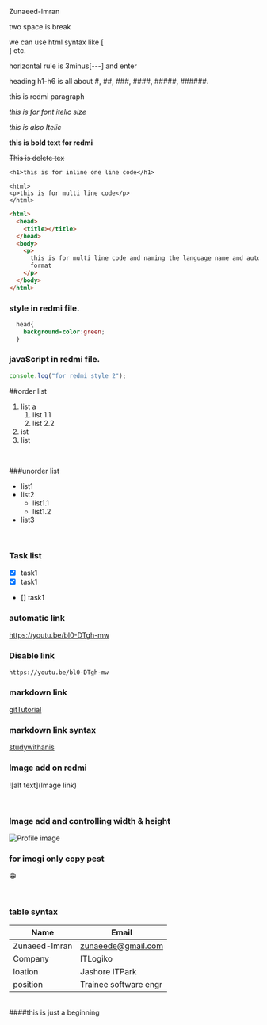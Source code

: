 <!-- this is redmi rule -->

Zunaeed-Imran

two space is break

we can use html syntax like [<br/>] etc.

horizontal rule is 3minus[---] and enter

heading h1-h6 is all about #, ##, ###, ####, #####, ######.

<p>this is redmi paragraph</p>

<i>this is for font itelic size</i>

_this is also Itelic_

**this is bold text for redmi**

~~This is delete tex~~

`<h1>this is for inline one line code</h1>`

```
<html>
<p>this is for multi line code</p>
</html>
```

```html
<html>
  <head>
    <title></title>
  </head>
  <body>
    <p>
      this is for multi line code and naming the language name and automitacally
      format
    </p>
  </body>
</html>
```

### style in redmi file.

```CSS
  head{
    background-color:green;
  }
```

### javaScript in redmi file.

```javascript
console.log("for redmi style 2");
```

##order list

1. list a
   1. list 1.1
   2. list 2.2
2. ist
3. list

</br>

###unorder list

- list1
- list2
  - list1.1
  - list1.2
- list3

</br>

### Task list

- [x] task1
- [x] task1
- [] task1

### automatic link

https://youtu.be/bl0-DTgh-mw

### Disable link

`https://youtu.be/bl0-DTgh-mw`

### markdown link

[gitTutorial](https://youtu.be/bl0-DTgh-mw)

### markdown link syntax

[studywithanis][websitelink]

<!-- all link is here -->

[websitelink]: https://youtu.be/bl0-DTgh-mw

### Image add on redmi

![alt text](Image link)

</br>

### Image add and controlling width & height

<img src="" width="" height="" title="Profile image">

</br>

### for imogi only copy pest

😁

 </br>

### table syntax

| Name          | Email                 |
| ------------- | --------------------- |
| Zunaeed-Imran | zunaeede@gmail.com    |
| Company       | ITLogiko              |
| loation       | Jashore ITPark        |
| position      | Trainee software engr |

</br>
####this is just a beginning
